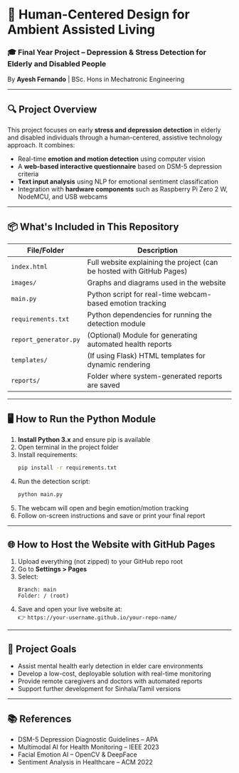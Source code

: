 
# 🧠 Human-Centered Design for Ambient Assisted Living  
### 🎓 Final Year Project – Depression & Stress Detection for Elderly and Disabled People  
By **Ayesh Fernando** | BSc. Hons in Mechatronic Engineering

---

## 🔍 Project Overview

This project focuses on early **stress and depression detection** in elderly and disabled individuals through a human-centered, assistive technology approach. It combines:

- Real-time **emotion and motion detection** using computer vision  
- A **web-based interactive questionnaire** based on DSM-5 depression criteria  
- **Text input analysis** using NLP for emotional sentiment classification  
- Integration with **hardware components** such as Raspberry Pi Zero 2 W, NodeMCU, and USB webcams

---

## 📦 What's Included in This Repository

| File/Folder         | Description |
|---------------------|-------------|
| `index.html`        | Full website explaining the project (can be hosted with GitHub Pages) |
| `images/`           | Graphs and diagrams used in the website |
| `main.py`           | Python script for real-time webcam-based emotion tracking |
| `requirements.txt`  | Python dependencies for running the detection module |
| `report_generator.py` | (Optional) Module for generating automated health reports |
| `templates/`        | (If using Flask) HTML templates for dynamic rendering |
| `reports/`          | Folder where system-generated reports are saved |

---

## 🖥️ How to Run the Python Module

1. **Install Python 3.x** and ensure pip is available  
2. Open terminal in the project folder  
3. Install requirements:
   ```bash
   pip install -r requirements.txt
   ```
4. Run the detection script:
   ```bash
   python main.py
   ```
5. The webcam will open and begin emotion/motion tracking  
6. Follow on-screen instructions and save or print your final report

---

## 🌐 How to Host the Website with GitHub Pages

1. Upload everything (not zipped) to your GitHub repo root  
2. Go to **Settings > Pages**  
3. Select:
   ```
   Branch: main
   Folder: / (root)
   ```
4. Save and open your live website at:  
   👉 `https://your-username.github.io/your-repo-name/`

---

## 🎯 Project Goals

- Assist mental health early detection in elder care environments  
- Develop a low-cost, deployable solution with real-time monitoring  
- Provide remote caregivers and doctors with automated reports  
- Support further development for Sinhala/Tamil versions

---

## 📚 References

- DSM-5 Depression Diagnostic Guidelines – APA  
- Multimodal AI for Health Monitoring – IEEE 2023  
- Facial Emotion AI – OpenCV & DeepFace  
- Sentiment Analysis in Healthcare – ACM 2022
